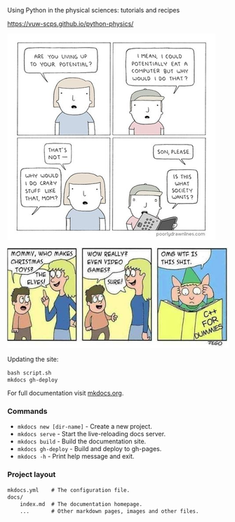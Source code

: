 Using Python in the physical sciences: tutorials and recipes 

https://vuw-scps.github.io/python-physics/

![potential](potential.jpg)

![elves](elves.png)

Updating the site:
```
bash script.sh 
mkdocs gh-deploy
```


For full documentation visit [mkdocs.org](https://www.mkdocs.org).

### Commands

* `mkdocs new [dir-name]` - Create a new project.
* `mkdocs serve` - Start the live-reloading docs server.
* `mkdocs build` - Build the documentation site.
* `mkdocs gh-deploy` - Build and deploy to gh-pages.
* `mkdocs -h` - Print help message and exit.

### Project layout

    mkdocs.yml    # The configuration file.
    docs/
        index.md  # The documentation homepage.
        ...       # Other markdown pages, images and other files.

